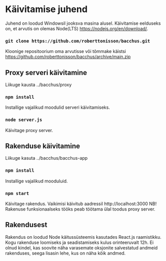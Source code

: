 # Käivitamise juhend

Juhend on loodud Windowsil jooksva masina alusel.
Käivitamise eelduseks on, et arvutis on olemas Node(LTS) https://nodejs.org/en/download/.

### `git clone https://github.com/roberttonisson/bacchus.git`

Kloonige repositoorium oma arvutisse või tõmmake käistsi https://github.com/roberttonisson/bacchus/archive/main.zip

## Proxy serveri käivitamine

Liikuge kausta ../bacchus/proxy

### `npm install`

Installige vajalikud moodulid serveri käivitamiseks.

### `node server.js`

Käivitage proxy server.

## Rakenduse käivitamine
Liikuge kasuta ../bacchus/bacchus-app

### `npm install`

Installige vajalikud mooduluid.

### `npm start`

Käivitage rakendus. Vaikimisi käivitub aadressil http://localhost:3000
NB! Rakenuse funksionaalseks tööks peab töötama ülal toodus proxy server.

## Rakendusest

Rakendus on loodud Node käitussüsteemis kasutades React.js raamistikku.
Kogu rakenduse loomiseks ja seadistamiseks kulus orinteeruvalt 12h.
Ei olnud kindel, kas soovite näha varasemate oksjonite salvestatud andmeid rakenduses, seega lisasin lehe, kus on näha kõik andmed.
